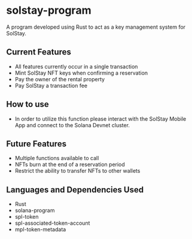 # solstay-program

A program developed using Rust to act as a key management system for SolStay.

## Current Features

- All features currently occur in a single transaction
- Mint SolStay NFT keys when confirming a reservation
- Pay the owner of the rental property
- Pay SolStay a transaction fee

## How to use

- In order to utilize this function please interact with the SolStay Mobile App and connect to the Solana Devnet cluster.

## Future Features

- Multiple functions available to call
- NFTs burn at the end of a reservation period
- Restrict the ability to transfer NFTs to other wallets

## Languages and Dependencies Used

- Rust
- solana-program
- spl-token
- spl-associated-token-account
- mpl-token-metadata
